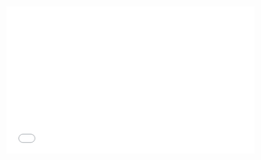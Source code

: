 <iframe width="100%" height="300" src="//jsrun.net/TJqKp/embedded/all/light/" allowfullscreen="allowfullscreen" frameborder="0"></iframe>